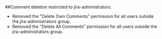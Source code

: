 ##Comment deletion restricted to jira-administrators.

- Removed the "Delete Own Comments" permission for all users outside the jira-administrators group.
- Removed the "Delete All Comments" permission for all users outside the jira-administrators group.
